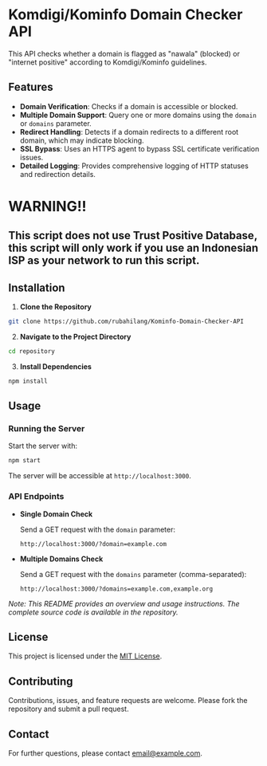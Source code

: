 # Komdigi/Kominfo Domain Checker API

This API checks whether a domain is flagged as "nawala" (blocked) or "internet positive" according to Komdigi/Kominfo guidelines.

## Features

- **Domain Verification**: Checks if a domain is accessible or blocked.
- **Multiple Domain Support**: Query one or more domains using the `domain` or `domains` parameter.
- **Redirect Handling**: Detects if a domain redirects to a different root domain, which may indicate blocking.
- **SSL Bypass**: Uses an HTTPS agent to bypass SSL certificate verification issues.
- **Detailed Logging**: Provides comprehensive logging of HTTP statuses and redirection details.

# WARNING!!
## This script does not use Trust Positive Database, this script will only work if you use an Indonesian ISP as your network to run this script.

## Installation

1. **Clone the Repository**

```sh
git clone https://github.com/rubahilang/Kominfo-Domain-Checker-API
```

2. **Navigate to the Project Directory**

```sh
cd repository
```

3. **Install Dependencies**

```sh
npm install
```

## Usage

### Running the Server

Start the server with:

```sh
npm start
```

The server will be accessible at `http://localhost:3000`.

### API Endpoints

- **Single Domain Check**

  Send a GET request with the `domain` parameter:

  `http://localhost:3000/?domain=example.com`

- **Multiple Domains Check**

  Send a GET request with the `domains` parameter (comma-separated):

  `http://localhost:3000/?domains=example.com,example.org`

_Note: This README provides an overview and usage instructions. The complete source code is available in the repository._

## License

This project is licensed under the [MIT License](LICENSE).

## Contributing

Contributions, issues, and feature requests are welcome. Please fork the repository and submit a pull request.

## Contact

For further questions, please contact [email@example.com](mailto:email@example.com).
